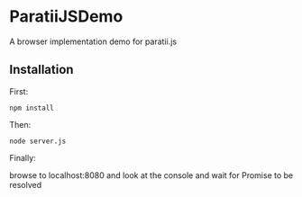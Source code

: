 # ParatiiJSDemo
A browser implementation demo for paratii.js

## Installation

First:
```
npm install
```
Then:

```
node server.js
```

Finally:

browse to localhost:8080 and look at the console and wait for Promise to be resolved
